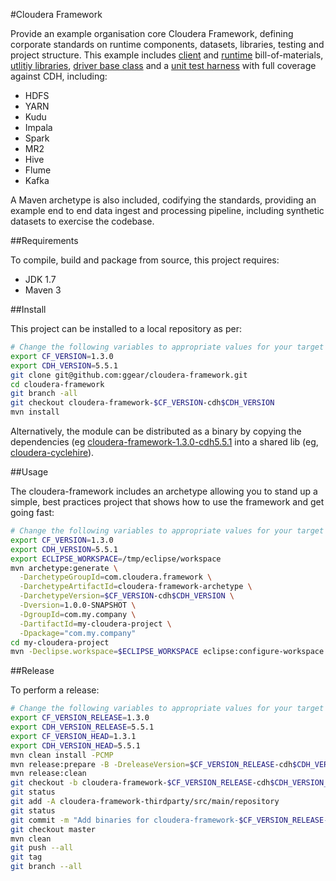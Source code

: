 #Cloudera Framework

Provide an example organisation core Cloudera Framework, defining corporate standards on runtime components, datasets, libraries, testing and project structure. This example includes [client](https://github.com/ggear/cloudera-framework/tree/master/cloudera-framework-client) and [runtime](https://github.com/ggear/cloudera-framework/tree/master/cloudera-framework-runtime) bill-of-materials, [utlitiy libraries](https://github.com/ggear/cloudera-framework/tree/master/cloudera-framework-common/src/main/java/com/cloudera/framework/common), [driver base class](https://github.com/ggear/cloudera-framework/tree/master/cloudera-framework-common/src/main/java/com/cloudera/framework/common/Driver.java) and a [unit test harness](https://github.com/ggear/cloudera-framework/tree/master/cloudera-framework-testing/src/test/java/com/cloudera/framework/test) with full coverage against CDH, including:

* HDFS
* YARN
* Kudu
* Impala
* Spark
* MR2
* Hive
* Flume
* Kafka

A Maven archetype is also included, codifying the standards, providing an example end to end data ingest and processing pipeline, including synthetic datasets to exercise the codebase.

##Requirements

To compile, build and package from source, this project requires:

* JDK 1.7
* Maven 3

##Install

This project can be installed to a local repository as per:

```bash
# Change the following variables to appropriate values for your target environment
export CF_VERSION=1.3.0
export CDH_VERSION=5.5.1
git clone git@github.com:ggear/cloudera-framework.git
cd cloudera-framework
git branch -all
git checkout cloudera-framework-$CF_VERSION-cdh$CDH_VERSION
mvn install
```

Alternatively, the module can be distributed as a binary by copying the dependencies (eg [cloudera-framework-1.3.0-cdh5.5.1](https://github.com/ggear/cloudera-framework/tree/cloudera-framework-1.2.5-cdh5.5.1/cloudera-framework-repo/cloudera-framework-repo-external/src/main/repository) into a shared lib (eg, [cloudera-cyclehire](https://github.com/ggear/cloudera-cyclehire)).

##Usage

The cloudera-framework includes an archetype allowing you to stand up a simple, best practices project that shows how to use the framework and get going fast:

```bash
# Change the following variables to appropriate values for your target environment
export CF_VERSION=1.3.0
export CDH_VERSION=5.5.1
export ECLIPSE_WORKSPACE=/tmp/eclipse/workspace
mvn archetype:generate \
  -DarchetypeGroupId=com.cloudera.framework \
  -DarchetypeArtifactId=cloudera-framework-archetype \
  -DarchetypeVersion=$CF_VERSION-cdh$CDH_VERSION \
  -Dversion=1.0.0-SNAPSHOT \
  -DgroupId=com.my.company \
  -DartifactId=my-cloudera-project \
  -Dpackage="com.my.company"
cd my-cloudera-project
mvn -Declipse.workspace=$ECLIPSE_WORKSPACE eclipse:configure-workspace eclipse:eclipse clean install
```

##Release

To perform a release:

```bash
# Change the following variables to appropriate values for your target environment
export CF_VERSION_RELEASE=1.3.0
export CDH_VERSION_RELEASE=5.5.1
export CF_VERSION_HEAD=1.3.1
export CDH_VERSION_HEAD=5.5.1
mvn clean install -PCMP
mvn release:prepare -B -DreleaseVersion=$CF_VERSION_RELEASE-cdh$CDH_VERSION_RELEASE -DdevelopmentVersion=$CF_VERSION_HEAD-cdh$CDH_VERSION_HEAD-SNAPSHOT
mvn release:clean
git checkout -b cloudera-framework-$CF_VERSION_RELEASE-cdh$CDH_VERSION_RELEASE cloudera-framework-$CF_VERSION_RELEASE-cdh$CDH_VERSION_RELEASE
git status
git add -A cloudera-framework-thirdparty/src/main/repository
git status
git commit -m "Add binaries for cloudera-framework-$CF_VERSION_RELEASE-cdh$CDH_VERSION_RELEASE"
git checkout master
mvn clean
git push --all
git tag
git branch --all
```
